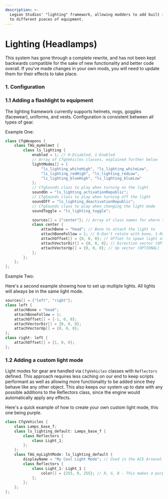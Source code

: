 ```yaml
---
description: >-
  Legion Studios' "lighting" framework, allowing modders to add built in lights
  to different pieces of equipment.
---
```


# Lighting (Headlamps)

This system has gone through a complete rewrite, and has not been kept backwards compatible for the sake of new functionality and better code overall. If you've made changes in your own mods, you will need to update them for their effects to take place.

### 1. Configuration

### 1.1 Adding a flashlight to equipment

The lighting framework currently supports helmets, nvgs, goggles (facewear), uniforms, and vests. Configuration is consistent between all types of gear.

Example One:

```cpp
class CfgWeapons {
    class TAG_myHelmet {
        class ls_lighting {
            enabled = 1; // 0-Disabled, 1-Enabled
            // Array of CfgVehicles classes, explained further below
            lightModes[] = {
                "ls_lighting_whiteHigh", "ls_lighting_whiteLow",
                "ls_lighting_redHigh", "ls_lighting_redLow",
                "ls_lighting_blueHigh", "ls_lighting_blueLow"
            };
            // CfgSounds class to play when turning on the light
            soundOn = "ls_lighting_activationRepublic";
            // CfgSounds class to play when turning off the light
            soundOff = "ls_lighting_deactivationRepublic";
            // CfgSounds class to play when changing the light mode
            soundToggle = "ls_lighting_toggle";

            sources[] = {"center"}; // Array of class names for where to spawn lights
            class center {
                attachBone = "head"; // Bone to attach the light to
                attachBoneFollow = 1; // 0-Don't rotate with bone, 1-Rotate with bone
                attachOffset[] = {0, 0, 0}; // Offset to spawn light at (OPTIONAL)
                attachVectorDir[] = {0, 0, 0}; // Direction vector (OPTIONAL)
                attachVectorUp[] = {0, 0, 0}; // Up vector (OPTIONAL)
            };
        };
    };
};
```

Example Two:

Here's a second example showing how to set up multiple lights. All lights will always be in the same light mode.

```cpp
sources[] = {"left", "right"};
class left {
    attachBone = "head";
    attachBoneFollow = 1;
    attachOffset[] = {-1, 0, 0};
    attachVectorDir[] = {0, 0, 0};
    attachVectorUp[] = {0, 0, 0};
};
class right: left {
    attachOffset[] = {1, 0, 0};
};
```

### 1.2 Adding a custom light mode

Light modes for gear are handled via `CfgVehicles` classes with `Reflectors` defined. This approach requires less caching on our end to keep scripts performant as well as allowing more functionality to be added since they behave like any other object. This also keeps our system up to date with any possible additions to the Reflectors class, since the engine would automatically apply any effects.

Here's a quick example of how to create your own custom light mode, this one being purple.

```cpp
class CfgVehicles {
    class Lamps_base_f;
    class ls_lighting_default: Lamps_base_f {
        class Reflectors {
            class Light_1;
        };
    };
    class TAG_myLightMode: ls_lighting_default {
        displayName = "My Cool Light Mode"; // Used in the ACE Arsenal stat
        class Reflectors {
            class Light_1: Light_1 {
                color[] = {255, 0, 255}; // R, G, B - This makes a purple light
            };
        };
    };
};
```
